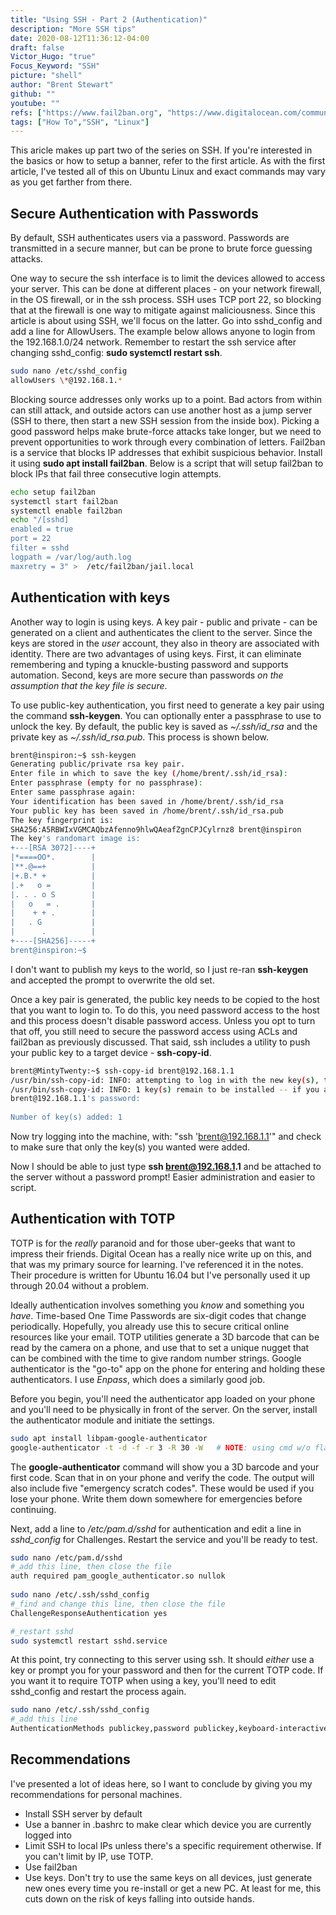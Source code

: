 ```yaml
---
title: "Using SSH - Part 2 (Authentication)"
description: "More SSH tips"
date: 2020-08-12T11:36:12-04:00
draft: false
Victor_Hugo: "true"
Focus_Keyword: "SSH"
picture: "shell"
author: "Brent Stewart"
github: ""
youtube: ""
refs: ["https://www.fail2ban.org", "https://www.digitalocean.com/community/tutorials/how-to-set-up-multi-factor-authentication-for-ssh-on-ubuntu-16-04"]
tags: ["How To","SSH", "Linux"]
---
```

This aricle makes up part two of the series on SSH.  If you're interested in the basics or how to setup a banner, refer to the first article.  As with the first article, I've tested all of this on Ubuntu Linux and exact commands may vary as you get farther from there.

## Secure Authentication with Passwords

By default, SSH authenticates users via a password.  Passwords are transmitted in a secure manner, but can be prone to brute force guessing attacks.

One way to secure the ssh interface is to limit the devices allowed to access your server.  This can be done at different places - on your network firewall, in the OS firewall, or in the ssh process.   SSH uses TCP port 22, so blocking that at the firewall is one way to mitigate against maliciousness.  Since this article is about using SSH, we'll focus on the latter.  Go into sshd_config and add a line for AllowUsers.  The example below allows anyone to login from the 192.168.1.0/24 network. Remember to restart the ssh service after changing sshd_config: __sudo systemctl restart ssh__. 

```bash
sudo nano /etc/sshd_config  
allowUsers \*@192.168.1.*
```

Blocking source addresses only works up to a point.  Bad actors from within can still attack, and outside actors can use another host as a jump server (SSH to there, then start a new SSH session from the inside box).  Picking a good password helps make brute-force attacks take longer, but we need to prevent opportunities to work through every combination of letters.  Fail2ban is a service that blocks IP addresses that exhibit suspicious behavior.  Install it using __sudo apt install fail2ban__.  Below is a script that will setup fail2ban to block IPs that fail three consecutive login attempts.

```bash
echo setup fail2ban
systemctl start fail2ban
systemctl enable fail2ban
echo "/[sshd]
enabled = true
port = 22
filter = sshd
logpath = /var/log/auth.log
maxretry = 3" >  /etc/fail2ban/jail.local
```

## Authentication with keys
Another way to login is using keys.  A key pair - public and private - can be generated on a client and authenticates the client to the server.  Since the keys are stored in the _user_ account, they also in theory are associated with identity.  There are two advantages of using keys.  First, it can eliminate remembering and typing a knuckle-busting password and supports automation.  Second, keys are more secure than passwords _on the assumption that the key file is secure_.

To use public-key authentication, you first need to generate a key pair using the command __ssh-keygen__.  You can optionally enter a passphrase to use to unlock the key.  By default, the public key is saved as _~/.ssh/id\_rsa_ and the private key as _~/.ssh/id\_rsa.pub_.  This process is shown below.

```bash
brent@inspiron:~$ ssh-keygen
Generating public/private rsa key pair.  
Enter file in which to save the key (/home/brent/.ssh/id_rsa):   
Enter passphrase (empty for no passphrase):   
Enter same passphrase again:   
Your identification has been saved in /home/brent/.ssh/id_rsa  
Your public key has been saved in /home/brent/.ssh/id_rsa.pub  
The key fingerprint is:  
SHA256:A5RBWIxVGMCAQbzAfenno9hlwQAeafZgnCPJCylrnz8 brent@inspiron  
The key's randomart image is:  
+---[RSA 3072]----+  
|*====OO*.        |  
|**.@==+          |  
|+.B.* +          |  
|.+   o =         |  
|. . . o S        |  
|   o   = .       |  
|    + + .        |  
|   . G           |  
|      .          |  
+----[SHA256]-----+  
brent@inspiron:~$   
```

I don't want to publish my keys to the world, so I just re-ran __ssh-keygen__ and accepted the prompt to overwrite the old set.

Once a key pair is generated, the public key needs to be copied to the host that you want to login to.  To do this, you need password access to the host and this process doesn't disable password access.  Unless you opt to turn that off, you still need to secure the password access using ACLs and fail2ban as previously discussed.  That said, ssh includes a utility to push your public key to a target device - __ssh-copy-id__.

```bash
brent@MintyTwenty:~$ ssh-copy-id brent@192.168.1.1   
/usr/bin/ssh-copy-id: INFO: attempting to log in with the new key(s), to filter out any that are already installed  
/usr/bin/ssh-copy-id: INFO: 1 key(s) remain to be installed -- if you are prompted now it is to install the new keys  
brent@192.168.1.1's password:   
 
Number of key(s) added: 1  
```
Now try logging into the machine, with:   "ssh 'brent@192.168.1.1'"  and check to make sure that only the key(s) you wanted were added.  

Now I should be able to just type __ssh brent@192.168.1.1__ and be attached to the server without a password prompt!  Easier administration and easier to script.

## Authentication with TOTP
TOTP is for the _really_ paranoid and for those uber-geeks that want to impress their friends.  Digital Ocean has a really nice write up on this, and that was my primary source for learning.  I've referenced it in the notes.  Their procedure is written for Ubuntu 16.04 but I've personally used it up through 20.04 without a problem.

Ideally authentication involves something you _know_ and something you _have_.  Time-based One Time Passwords are six-digit codes that change periodically.  Hopefully, you already use this to secure critical online resources like your email.  TOTP utilities generate a 3D barcode that can be read by the camera on a phone, and use that to set a unique nugget that can be combined with the time to give random number strings.  Google authenticator is the "go-to" app on the phone for entering and holding these authenticators.  I use _Enpass_, which does a similarly good job.

Before you begin, you'll need the authenticator app loaded on your phone and you'll need to be physically in front of the server.  On the server, install the authenticator module and initiate the settings.

```bash
sudo apt install libpam-google-authenticator  
google-authenticator -t -d -f -r 3 -R 30 -W   # NOTE: using cmd w/o flags will walk you through prompts  
```

The __google-authenticator__ command will show you a 3D barcode and your first code.  Scan that in on your phone and verify the code.  The output will also include five "emergency scratch codes".  These would be used if you lose your phone.  Write them down somewhere for emergencies before continuing.

Next, add a line to _/etc/pam.d/sshd_ for authentication and edit a line in _sshd\_config_ for Challenges.  Restart the service and you'll be ready to test.

```bash
sudo nano /etc/pam.d/sshd
#_add this line, then close the file
auth required pam_google_authenticator.so nullok
 
sudo nano /etc/.ssh/sshd_config
#_find and change this line, then close the file
ChallengeResponseAuthentication yes

#_restart sshd
sudo systemctl restart sshd.service
```

At this point, try connecting to this server using ssh.  It should _either_ use a key or prompt you for your password and then for the current TOTP code.  If you want it to require TOTP when using a key, you'll need to edit sshd_config and restart the process again.

```bash
sudo nano /etc/.ssh/sshd_config
#_add this line
AuthenticationMethods publickey,password publickey,keyboard-interactive
```

## Recommendations
I've presented a lot of ideas here, so I want to conclude by giving you my recommendations for personal machines.
* Install SSH server by default
* Use a banner in .bashrc to make clear which device you are currently logged into
* Limit SSH to local IPs unless there's a specific requirement otherwise.  If you can't limit by IP, use TOTP.
* Use fail2ban
* Use keys.  Don't try to use the same keys on all devices, just generate new ones every time you re-install or get a new PC.  At least for me, this cuts down on the risk of keys falling into outside hands.